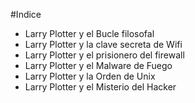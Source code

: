 #Indice

* Larry Plotter y el Bucle filosofal
* Larry Plotter y la clave secreta de Wifi
* Larry Plotter y el prisionero del firewall
* Larry Plotter y el Malware de Fuego
* Larry Plotter y la Orden de Unix
* Larry Plotter y el Misterio del Hacker